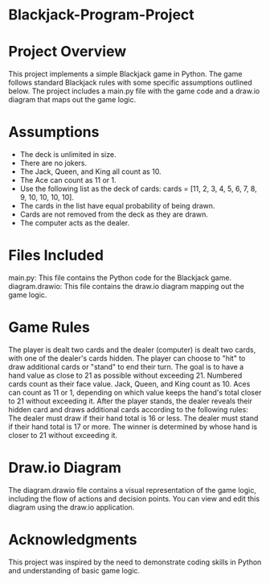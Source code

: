 # Blackjack-Program-Project

# Project Overview
This project implements a simple Blackjack game in Python. The game follows standard Blackjack rules with some specific assumptions outlined below. The project includes a main.py file with the game code and a draw.io diagram that maps out the game logic.

# Assumptions
- The deck is unlimited in size.
- There are no jokers.
- The Jack, Queen, and King all count as 10.
- The Ace can count as 11 or 1.
- Use the following list as the deck of cards: cards = [11, 2, 3, 4, 5, 6, 7, 8, 9, 10, 10, 10, 10].
- The cards in the list have equal probability of being drawn.
- Cards are not removed from the deck as they are drawn.
- The computer acts as the dealer.

# Files Included
main.py: This file contains the Python code for the Blackjack game.
diagram.drawio: This file contains the draw.io diagram mapping out the game logic.

# Game Rules
The player is dealt two cards and the dealer (computer) is dealt two cards, with one of the dealer's cards hidden.
The player can choose to "hit" to draw additional cards or "stand" to end their turn.
The goal is to have a hand value as close to 21 as possible without exceeding 21.
Numbered cards count as their face value.
Jack, Queen, and King count as 10.
Aces can count as 11 or 1, depending on which value keeps the hand's total closer to 21 without exceeding it.
After the player stands, the dealer reveals their hidden card and draws additional cards according to the following rules:
The dealer must draw if their hand total is 16 or less.
The dealer must stand if their hand total is 17 or more.
The winner is determined by whose hand is closer to 21 without exceeding it.

# Draw.io Diagram
The diagram.drawio file contains a visual representation of the game logic, including the flow of actions and decision points. You can view and edit this diagram using the draw.io application.

# Acknowledgments
This project was inspired by the need to demonstrate coding skills in Python and understanding of basic game logic.
